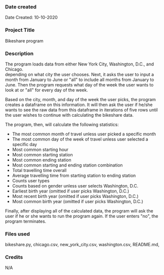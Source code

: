 ### Date created
Date Created: 10-10-2020

### Project Title
Bikeshare program

### Description
The program loads data from either New York City, Washington, D.C., and Chicago.  
depending on what city the user chooses.  Next, it asks the user to input
a month from January to June or "all" to include all months from January to
June. Then the program requests what day of the week the user wants to look at or
"all" for every day of the week.  

Based on the city, month, and day of the week the user picks, the program
creates a dataframe on this information.  It will then ask the user if he/she
wants to see the raw data from this dataframe in iterations of five rows until
the user wishes to continue with calculating the bikeshare data.

The program, then, will calculate the following statistics:

-   The most common month of travel unless user picked a specific
    month
-   The most common day of the week of travel unless user selected
    a specific day
-   Most common starting hour
-   Most common starting station
-   Most common ending station
-   Most common starting and ending station combination
-   Total travelling time overall
-   Average travelling time from starting station to ending station
-   Counts user types
-   Counts based on gender unless user selects Washington, D.C.
-   Earliest birth year (omitted if user picks Washington, D.C.)
-   Most recent birth year (omitted if user picks Washington, D.C.)
-   Most common birth year (omitted if user picks Washington, D.C.)

Finally, after displaying all of the calculated data, the program will ask the
user if he or she wants to run the program again.  If the user enters "no",
the program terminates.

### Files used
bikeshare.py, chicago.csv, new_york_city.csv, washington.csv, README.md,

### Credits
N/A
